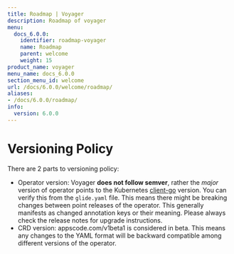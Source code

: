 ```yaml
---
title: Roadmap | Voyager
description: Roadmap of voyager
menu:
  docs_6.0.0:
    identifier: roadmap-voyager
    name: Roadmap
    parent: welcome
    weight: 15
product_name: voyager
menu_name: docs_6.0.0
section_menu_id: welcome
url: /docs/6.0.0/welcome/roadmap/
aliases:
- /docs/6.0.0/roadmap/
info:
  version: 6.0.0
---
```


# Versioning Policy

There are 2 parts to versioning policy:

 - Operator version: Voyager __does not follow semver__, rather the _major_ version of operator points to the
Kubernetes [client-go](https://github.com/kubernetes/client-go#branches-and-tags) version. You can verify this
from the `glide.yaml` file. This means there might be breaking changes between point releases of the operator.
This generally manifests as changed annotation keys or their meaning.
Please always check the release notes for upgrade instructions.
 - CRD version: appscode.com/v1beta1 is considered in beta. This means any changes to the YAML format will be backward
compatible among different versions of the operator.

